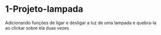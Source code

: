 # 1-Projeto-lampada
Adicionando funções de ligar e desligar a luz de uma lampada e quebra-la ao clickar sobre ela duas vezes
